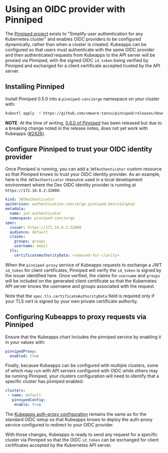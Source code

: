 # Using an OIDC provider with Pinniped

The [Pinniped project](https://pinniped.dev/) exists to "Simplify user authentication for any Kubernetes cluster" and enables OIDC providers to be configured dynamically, rather than when a cluster is created. Kubeapps can be configured so that users must authenticate with the same OIDC provider and then authenticated requests from Kubeapps to the API server will be proxied via Pinniped, with the signed OIDC `id_token` being verified by Pinniped and exchanged for a client certificate accepted trusted by the API server.

## Installing Pinniped

Install Pinniped 0.5.0 into a `pinniped-concierge` namespace on your cluster with:

```bash
kubectl apply -f https://github.com/vmware-tanzu/pinniped/releases/download/v0.5.0/install-pinniped-concierge.yaml
```

**NOTE**: At the time of writing, [0.6.0 of Pinniped](https://github.com/vmware-tanzu/pinniped/releases/tag/v0.6.0) has been released but due to a breaking change noted in the release notes, does not yet work with Kubeapps ([#2426](https://github.com/kubeapps/kubeapps/issues/2426)).

## Configure Pinniped to trust your OIDC identity provider

Once Pinniped is running, you can add a `JWTAuthenticator` custom resource so that Pinniped knows to trust your OIDC identity provider. As an example, here is the `JWTAuthenticator` resource used in a local development environment where the Dex OIDC identity provider is running at `https://172.18.0.2:32000`:

```yaml
kind: JWTAuthenticator
apiVersion: authentication.concierge.pinniped.dev/v1alpha1
metadata:
  name: jwt-authenticator
  namespace: pinniped-concierge
spec:
  issuer: https://172.18.0.2:32000
  audience: default
  claims:
    groups: groups
    username: email
  tls:
    certificateAuthorityData: <removed-for-clarity>
```

When the `pinniped-proxy` service of Kubeapps requests to exchange a JWT `id_token` for client certificates, Pinniped will verify the `id_token` is signed by the issuer identified here. Once verified, the claims for `username` and `groups` will be included on the generated client certificate so that the Kubernetes API server knows the username and groups associated with the request.

Note that the `spec.tls.certificateAuthorityData` field is required only if your TLS cert is signed by your own private certificate authority.

## Configuring Kubeapps to proxy requests via Pinniped

Ensure that the Kubeapps chart includes the pinniped service by enabling it in your values with:

```yaml
pinnipedProxy:
  enabled: true
```

Finally, because Kubeapps can be configured with multiple clusters, some of which may run with API servers configured with OIDC while others may be running Pinniped, your clusters configuration will need to identify that a specific cluster has pinniped enabled:

```yaml
clusters:
 - name: default
   pinnipedConfig:
    enable: true
```

The [Kubeapps auth-proxy configuration](./using-an-OIDC-provider.md#deploying-an-auth-proxy-to-access-kubeapps) remains the same as for the standard OIDC setup so that Kubeapps knows to deploy the auth-proxy service configured to redirect to your OIDC provider.

With those changes, Kubeapps is ready to send any request for a specific cluster via Pinniped so that the OIDC `id_token` can be exchanged for client certificates accepted by the Kubernetes API server.

